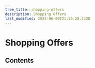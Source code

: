 ```yaml
---
tree_title: shopping-offers
description: Shopping Offers
last_modified: 2022-06-09T21:23:28.2328
---
```


# Shopping Offers

## Contents
